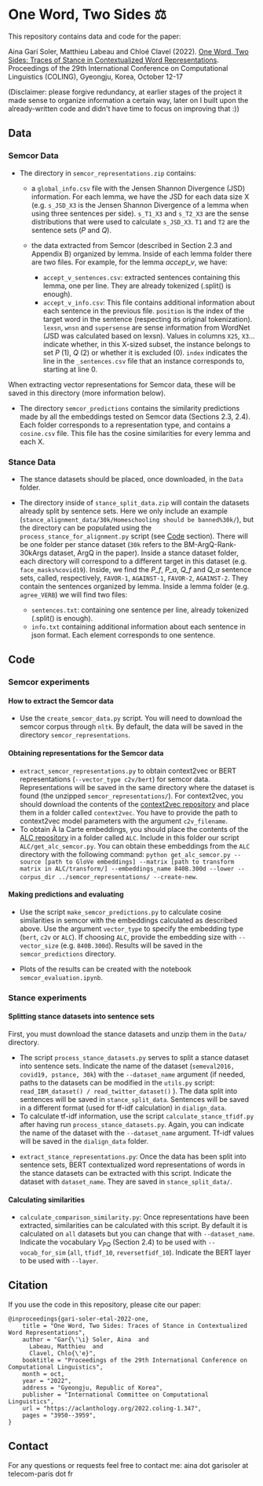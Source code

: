 
# One Word, Two Sides ⚖️

This repository contains data and code for the paper:

Aina Garí Soler, Matthieu Labeau and Chloé Clavel (2022). [One Word, Two Sides: Traces of Stance in Contextualized Word Representations](https://aclanthology.org/2022.coling-1.347/). Proceedings of the 29th International Conference on Computational Linguistics (COLING), Gyeongju, Korea, October 12-17

(Disclaimer: please forgive redundancy, at earlier stages of the project it made sense to organize information a certain way, later on I built upon the already-written code and didn't have time to focus on improving that :))

## Data

### Semcor Data

* The directory in ``semcor_representations.zip`` contains:
	- a ``global_info.csv`` file with the Jensen Shannon Divergence (JSD) information. For each lemma, we have the JSD for each data size X (e.g. ``s_JSD_X3`` is the Jensen Shannon Divergence of a lemma when using three sentences per side). ``s_T1_X3`` and ``s_T2_X3`` are the sense distributions that were used to calculate ``s_JSD_X3``. ``T1`` and ``T2`` are the sentence sets (_P_ and _Q_). 
	- the data extracted from Semcor (described in Section 2.3 and Appendix B) organized by lemma. Inside of each lemma folder there are two files. For example, for the lemma *accept_v*, we have:

		- ``accept_v_sentences.csv``: extracted sentences containing this lemma, one per line. They are already tokenized (.split() is enough).
		- ``accept_v_info.csv``: This file contains additional information about each sentence in the previous file. ``position`` is the index of the target word in the sentence (respecting its original tokenization). ``lexsn``, ``wnsn`` and ``supersense`` are sense information from WordNet (JSD was calculated based on lexsn). Values in columns ``X25``, ``X3``... indicate whether, in this X-sized subset, the instance belongs to set *P* (1), *Q* (2) or whether it is excluded (0). ``index`` indicates the line in the ``_sentences.csv`` file that an instance corresponds to, starting at line 0.
	
When extracting vector representations for Semcor data, these will be saved in this directory (more information below).


* The directory ``semcor_predictions`` contains the similarity predictions made by all the embeddings tested on Semcor data (Sections 2.3, 2.4). Each folder corresponds to a representation type, and contains a ``cosine.csv`` file. This file has the cosine similarities for every lemma and each X.


### Stance Data

* The stance datasets should be placed, once downloaded, in the ``Data`` folder.

* The directory inside of ``stance_split_data.zip`` will contain the datasets already split by sentence sets. Here we only include an example (``stance_alignment_data/30k/Homeschooling should be banned%30k/``), but the directory can be populated using the ``process_stance_for_alignment.py`` script (see [Code](##Code) section). There will be one folder per stance dataset (``30k`` refers to the BM-ArgQ-Rank-30kArgs dataset, ArgQ in the paper). Inside a stance dataset folder, each directory will correspond to a different target in this dataset (e.g. ``face_masks%covid19``). Inside, we find the *P_f*, *P_a*, *Q_f* and *Q_a* sentence sets, called, respectively, ``FAVOR-1``, ``AGAINST-1``, ``FAVOR-2``, ``AGAINST-2``. They contain the sentences organized by lemma. Inside a lemma folder (e.g. ``agree_VERB``) we will find two files:
	- ``sentences.txt``: containing one sentence per line, already tokenized (.split() is enough).
	- ``info.txt`` containing additional information about each sentence in json format. Each element corresponds to one sentence.



## Code


### Semcor experiments

#### How to extract the Semcor data
* Use the ``create_semcor_data.py`` script. You will need to download the semcor corpus through ``nltk``. By default, the data will be saved in the directory ``semcor_representations``. 

#### Obtaining representations for the Semcor data

* ``extract_semcor_representations.py`` to obtain context2vec or BERT representations (``--vector_type c2v/bert``) for semcor data. Representations will be saved in the same directory where the dataset is found (the unzipped ``semcor_representations/``). For context2vec, you should download the contents of the [context2vec repository](https://github.com/orenmel/context2vec) and place them in a folder called ``context2vec``. You have to provide the path to context2vec model parameters with the argument ``c2v_filename``.
* To obtain À la Carte embeddings, you should place the contents of the [ALC repository](https://github.com/NLPrinceton/ALaCarte) in a folder called ``ALC``. Include in this folder our script ``ALC/get_alc_semcor.py``. You can obtain these embeddings from the ``ALC`` directory with the following command:
``python get_alc_semcor.py --source [path to GloVe embeddings] --matrix [path to transform matrix in ALC/transform/] --embeddings_name 840B.300d --lower --corpus_dir ../semcor_representations/ --create-new``.   

#### Making predictions and evaluating
* Use the script ``make_semcor_predictions.py`` to calculate cosine similarities in semcor with the embeddings calculated as described above. Use the argument ``vector_type`` to specify the embedding type (``bert``, ``c2v`` or ``ALC``). If choosing ``ALC``, provide the embedding size with ``--vector_size`` (e.g. ``840B.300d``). Results will be saved in the ``semcor_predictions`` directory.

* Plots of the results can be created with the notebook ``semcor_evaluation.ipynb``.

### Stance experiments

#### Splitting stance datasets into sentence sets

First, you must download the stance datasets and unzip them in the ``Data/`` directory.

* The script ``process_stance_datasets.py`` serves to split a stance dataset into sentence sets. Indicate the name of the dataset (``semeval2016, covid19, pstance, 30k``) with the ``--dataset_name`` argument (if needed, paths to the datasets can be modified in the ``utils.py`` script: ``read_IBM_dataset() / read_twitter_dataset()`` ). The data split into sentences will be saved in ``stance_split_data``. Sentences will be saved in a different format (used for tf-idf calculation) in ``dialign_data``.
* To calculate tf-idf information, use the script ``calculate_stance_tfidf.py`` after having run ``process_stance_datasets.py``. Again, you can indicate the name of the dataset with the ``--dataset_name`` argument. Tf-idf values will be saved in the ``dialign_data`` folder.


- ``extract_stance_representations.py``: Once the data has been split into sentence sets, BERT contextualized word representations of words in the stance datasets can be extracted with this script. Indicate the dataset with ``dataset_name``. They are saved in ``stance_split_data/``.

#### Calculating similarities
- ``calculate_comparison_similarity.py``: Once representations have been extracted, similarities can be calculated with this script. By default it is calculated on ``all`` datasets but you can change that with ``--dataset_name``. Indicate the vocabulary *V<sub>PQ</sub>* (Section 2.4) to be used with ``--vocab_for_sim`` (``all``, ``tfidf_10``, ``reversetfidf_10``). Indicate the BERT layer to be used with ``--layer``.


## Citation

If you use the code in this repository, please cite our paper:

```
@inproceedings{gari-soler-etal-2022-one,
    title = "One Word, Two Sides: Traces of Stance in Contextualized Word Representations",
    author = "Gar{\'\i} Soler, Aina  and
      Labeau, Matthieu  and
      Clavel, Chlo{\'e}",
    booktitle = "Proceedings of the 29th International Conference on Computational Linguistics",
    month = oct,
    year = "2022",
    address = "Gyeongju, Republic of Korea",
    publisher = "International Committee on Computational Linguistics",
    url = "https://aclanthology.org/2022.coling-1.347",
    pages = "3950--3959",
}

```


## Contact

For any questions or requests feel free to contact me: aina dot garisoler at telecom-paris dot fr


